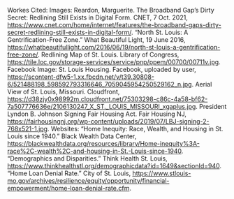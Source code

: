 Workes Cited:
Images:
Reardon, Marguerite. The Broadband Gap’s Dirty Secret: Redlining Still Exists in Digital Form. CNET, 7 Oct. 2021, https://www.cnet.com/home/internet/features/the-broadband-gaps-dirty-secret-redlining-still-exists-in-digital-form/. “North St. Louis: A Gentrification-Free Zone.” What Beautiful Light, 19 June 2016, https://whatbeautifullight.com/2016/06/19/north-st-louis-a-gentrification-free-zone/. Redlining Map of St. Louis. Library of Congress, https://tile.loc.gov/storage-services/service/pnp/ppem/00700/00711v.jpg. Facebook Image: St. Louis Housing. Facebook, uploaded by user, https://scontent-dfw5-1.xx.fbcdn.net/v/t39.30808-6/521488198_598592793316646_7059045954250529162_n.jpg. Aerial View of St. Louis, Missouri. Cloudfront, https://d38zjy0x98992m.cloudfront.net/75303298-c86c-4a58-bf62-7a507776636e/2106130247_X_ST._LOUIS_MISSOURI_xgaplus.jpg. President Lyndon B. Johnson Signing Fair Housing Act. Fair Housing NJ, https://fairhousingnj.org/wp-content/uploads/2019/07/LBJ-signing-2-768x521-1.jpg.
Websites:
“Home Inequity: Race, Wealth, and Housing in St. Louis since 1940.” Black Wealth Data Center, https://blackwealthdata.org/resources/library/Home-inequity%3A-race%2C-wealth%2C-and-housing-in-St.-Louis-since-1940.
“Demographics and Disparities.” Think Health St. Louis, https://www.thinkhealthstl.org/demographicdata?id=1649&sectionId=940.
“Home Loan Denial Rate.” City of St. Louis, https://www.stlouis-mo.gov/archives/resilience/equity/opportunity/financial-empowerment/home-loan-denial-rate.cfm.

